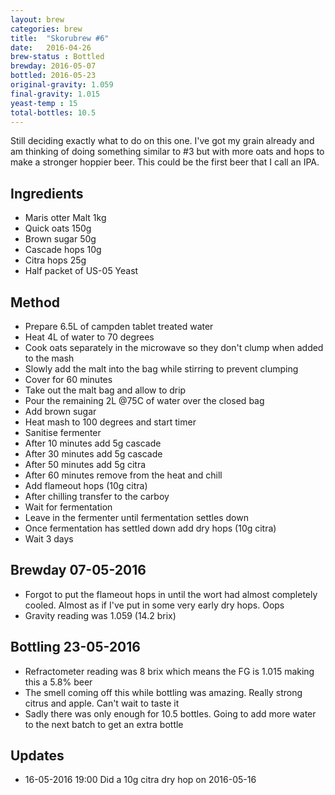 ```yaml
---
layout: brew
categories: brew
title:  "Skorubrew #6"
date:   2016-04-26
brew-status : Bottled
brewday: 2016-05-07
bottled: 2016-05-23
original-gravity: 1.059
final-gravity: 1.015
yeast-temp : 15
total-bottles: 10.5
---
```


Still deciding exactly what to do on this one. I've got my grain already and am thinking of doing something similar to #3 but with more oats and hops to make a stronger hoppier beer. This could be the first beer that I call an IPA.

Ingredients
-----

* Maris otter Malt 1kg
* Quick oats 150g
* Brown sugar 50g
* Cascade hops 10g
* Citra hops 25g
* Half packet of US-05 Yeast

Method
-------

* Prepare 6.5L of campden tablet treated water
* Heat 4L of water to 70 degrees
* Cook oats separately in the microwave so they don't clump when added to the mash
* Slowly add the malt into the bag while stirring to prevent clumping
* Cover for 60 minutes
* Take out the malt bag and allow to drip
* Pour the remaining 2L @75C of water over the closed bag
* Add brown sugar
* Heat mash to 100 degrees and start timer
* Sanitise fermenter
* After 10 minutes add 5g cascade
* After 30 minutes add 5g cascade
* After 50 minutes add 5g citra
* After 60 minutes remove from the heat and chill
* Add flameout hops (10g citra)
* After chilling transfer to the carboy
* Wait for fermentation
* Leave in the fermenter until fermentation settles down
* Once fermentation has settled down add dry hops (10g citra)
* Wait 3 days


Brewday 07-05-2016
----------

* Forgot to put the flameout hops in until the wort had almost completely cooled. Almost as if I've put in some very early dry hops. Oops
* Gravity reading was 1.059 (14.2 brix)

Bottling 23-05-2016
----------

* Refractometer reading was 8 brix which means the FG is 1.015 making this a 5.8% beer
* The smell coming off this while bottling was amazing. Really strong citrus and apple. Can't wait to taste it
* Sadly there was only enough for 10.5 bottles. Going to add more water to the next batch to get an extra bottle

Updates
-------

* 16-05-2016 19:00 Did a 10g citra dry hop on 2016-05-16 